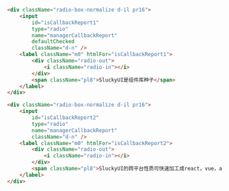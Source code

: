 <!--
 * @Description: In User Settings Edit
 * @Author: your name
 * @Date: 2019-09-09 17:21:11
 * @LastEditTime: 2019-09-09 17:21:23
 * @LastEditors: Please set LastEditors
 -->
``` html
<div className="radio-box-normalize d-il pr16">
    <input
        id="isCallbackReport1"
        type="radio"
        name="managerCallbackReport"
        defaultChecked
        className="d-n" />
    <label className="m0" htmlFor="isCallbackReport1">
        <div className="radio-out">
            <i className="radio-in"></i>
        </div>
        <span className="pl8">SluckyUI是组件库种子</span>
    </label>
</div>

<div className="radio-box-normalize d-il pr16">
    <input
        id="isCallbackReport2"
        type="radio"
        name="managerCallbackReport"
        className="d-n" />
    <label className="m0" htmlFor="isCallbackReport2">
        <div className="radio-out">
            <i className="radio-in"></i>
        </div>
        <span className="pl8">SluckyUI的跨平台性质可快速加工成react，vue，angular的组件</span>
    </label>
</div>
```
